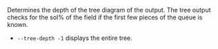 Determines the depth of the tree diagram of the output. The tree output checks for the sol% of the field if the first few pieces of the queue is known.
- ``--tree-depth -1`` displays the entire tree.